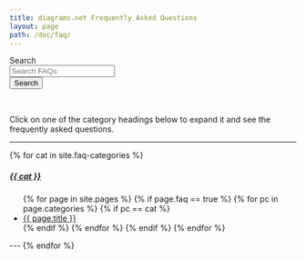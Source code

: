 ```yaml
---
title: diagrams.net Frequently Asked Questions
layout: page
path: /doc/faq/
---
```


<form class="w-lg-75 mx-lg-auto" action="/search">
 <div class="d-flex align-items-center">
  <label class="sr-only" for="signupSrEmail">Search</label>
  <div class="input-group">
   <input type="text" class="form-control" name="search" id="signupSrEmail" placeholder="Search FAQs" aria-label="Search FAQs">
  </div>
  <button type="submit" class="btn btn-primary text-nowrap ml-3">
   <span class="fas fa-search font-size-1 mr-2"></span> Search
  </button>
 </div>
</form>
<br />



Click on one of the category headings below to expand it and see the frequently asked questions. 

---
{% for cat in site.faq-categories %}
<h5><a href="#{{ cat | replace:' ','-' }}" data-toggle="collapse">{{ cat }}</a></h5>
<div id="{{ cat | replace:' ','-' }}" class="collapse">
<ul>
  {% for page in site.pages %}
    {% if page.faq == true %}
      {% for pc in page.categories %}
        {% if pc == cat %}
          <li><a href="{{ page.url }}">{{ page.title }}</a></li>
        {% endif %}   
      {% endfor %}  
    {% endif %}   
  {% endfor %}
</ul>
</div>
---
{% endfor %}
